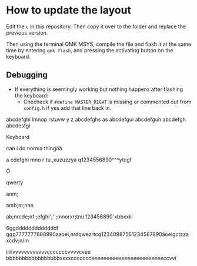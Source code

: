 # How to update the layout

Edit the `c` in this repository. Then copy it over to the folder and replace the previous version.

Then using the terminal QMK MSYS, compile the file and flash it at the same time by entering `qmk flash`, and pressing the activating button on the keyboard.

## Debugging

- If everything is seemingly working but nothing happens after flashing the keyboard:
    - Checheck if `#define MASTER_RIGHT` is missing or commented out from `config.h` if yes add that line back in.


abcdefghi  lmnop rstuvw y z
abcdefghs
as
abcdefgui
abcdefguh
abcdefgh
abcdesfgi

Keyboard

can i do norma thingöä

a cdefghi mno r tu.,xuzuzzya	q1234556890^^^ytcgf

Ö

qwerty


anm;

amb;m;nnn

ab;nrcde;nf;;efghi';'';mnorxr;tnu.123456890`xbbxxiii

6ggdddddddddddddf
ggg7777777888990aaoei;nrdqwezrtcg12340987561234567890àoeigctzzaxcdv;n/m

iiiiivvvvvvvvvvvvcccccccvvvvcvee bbbbbbbbbbbbbbbbbxxxxccccccceeeeeeeeeeeeeeeeeeeeeeeeccvvi
